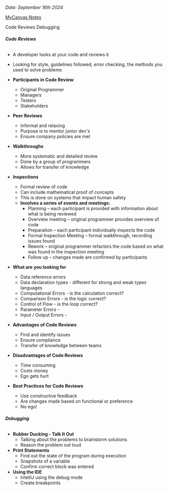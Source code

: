 *Date: September 16th 2024*

[MyCanvas Notes](https://mycanvas.mohawkcollege.ca/courses/107218/files/20633646?module_item_id=5794369)

Code Reviews
Debugging
  
###### **Code Reviews**
-  A developer looks at your code and reviews it
- Looking for style, guidelines followed, error checking, the methods you used to solve problems

- **Participants in Code Review**
	- Original Programmer
	- Managers
	- Testers
	- Stakeholders
- **Peer Reviews**
	- Informal and relaxing
	- Purpose is to mentor junior dev's
	- Ensure company policies are met
- **Walkthroughs**
	- More systematic and detailed review 
	- Done by a group of programmers
	- Allows for transfer of knowledge
- **Inspections**
	- Formal review of code
	- Can include mathematical proof of concepts
	- This is done on systems that impact human safety 
	- **Involves a series of events and meetings:**  
		- Planning – each participant is provided with information about what is being reviewed  
		- Overview meeting – original programmer provides overview of code  
		- Preparation – each participant individually inspects the code  
		- Formal Inspection Meeting – formal walkthrough, recording issues found  
		- Rework – original programmer refactors the code based on what was found in the inspection meeting  
		- Follow up – changes made are confirmed by participants
- **What are you looking for**
	- Data reference errors
	- Data declaration types - different for strong and weak types languages
	- Computational Errors - is the calculation correct?
	- Comparison Errors - is the logic correct?
	- Control of Flow - is the loop correct?
	- Parameter Errors - 
	- Input / Output Errors - 
- **Advantages of Code Reviews**
	- Find and identify issues
	- Ensure compliance 
	- Transfer of knowledge between teams
- **Disadvantages of Code Reviews**
	- Time consuming 
	- Costs money
	- Ego gets hurt 
- **Best Practices for Code Reviews**
	- Use constructive feedback
	- Are changes made based on functional or preference 
	- No ego!

###### **Debugging**

- **Rubber Ducking - Talk It Out**
	- Talking about the problems to brainstorm solutions 
	- Reason the problem out loud 
- **Print Statements**
	- Find out the state of the program during execution 
	- Snapshots of a variable
	- Confirm correct block was entered 
- **Using the IDE**
	- IntelliJ using the debug mode
	- Create breakpoints 